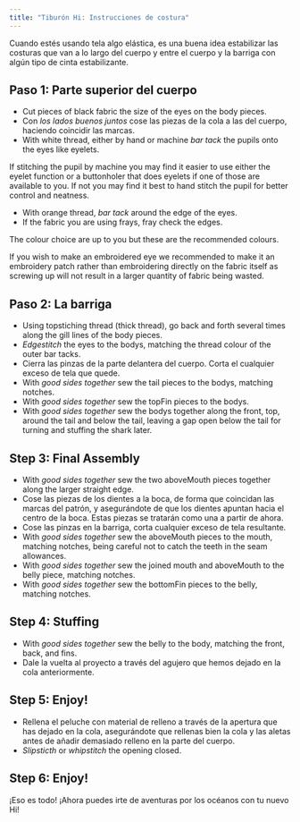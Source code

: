 ```yaml
---
title: "Tiburón Hi: Instrucciones de costura"
---
```


<Tip>

Cuando estés usando tela algo elástica, es una buena idea estabilizar las costuras que van a lo largo del cuerpo y entre el cuerpo y la barriga con algún tipo de cinta estabilizante.

</Tip>

## Paso 1: Parte superior del cuerpo

- Cut pieces of black fabric the size of the eyes on the body pieces.
- Con *los lados buenos juntos* cose las piezas de la cola a las del cuerpo, haciendo coincidir las marcas.
- With white thread, either by hand or machine _bar tack_ the pupils onto the eyes like eyelets.

<Tip>

If stitching the pupil by machine you may find it easier to use either the eyelet function or a buttonholer that does eyelets if one of those are available to you. If not you may find it best to hand stitch the pupil for better control and neatness.

</Tip>

- With orange thread, _bar tack_ around the edge of the eyes.
- If the fabric you are using frays, fray check the edges.

<Note>

The colour choice are up to you but these are the recommended colours.

If you wish to make an embroidered eye we recommended to make it an embroidery patch rather than embroidering directly on the fabric itself as screwing up will not result in a larger quantity of fabric being wasted.

</Note>

## Paso 2: La barriga

- Using topstiching thread (thick thread), go back and forth several times along the gill lines of the body pieces.
- _Edgestitch_ the eyes to the bodys, matching the thread colour of the outer bar tacks.
- Cierra las pinzas de la parte delantera del cuerpo. Corta el cualquier exceso de tela que quede.
- With _good sides together_ sew the tail pieces to the bodys, matching notches.
- With _good sides together_ sew the topFin pieces to the bodys.
- With _good sides together_ sew the bodys together along the front, top, around the tail and below the tail, leaving a gap open below the tail for turning and stuffing the shark later.

## Step 3: Final Assembly

- With _good sides together_ sew the two aboveMouth pieces together along the larger straight edge.
- Cose las piezas de los dientes a la boca, de forma que coincidan las marcas del patrón, y asegurándote de que los dientes apuntan hacia el centro de la boca. Estas piezas se tratarán como una a partir de ahora.
- Cose las pinzas en la barriga, corta cualquier exceso de tela resultante.
- With _good sides together_ sew the aboveMouth pieces to the mouth, matching notches, being careful not to catch the teeth in the seam allowances.
- With _good sides together_ sew the joined mouth and aboveMouth to the belly piece, matching notches.
- With _good sides together_ sew the bottomFin pieces to the belly, matching notches.

## Step 4: Stuffing

- With _good sides together_ sew the belly to the body, matching the front, back, and fins.
- Dale la vuelta al proyecto a través del agujero que hemos dejado en la cola anteriormente.

## Step 5: Enjoy!

- Rellena el peluche con material de relleno a través de la apertura que has dejado en la cola, asegurándote que rellenas bien la cola y las aletas antes de añadir demasiado relleno en la parte del cuerpo.
- _Slipsticth_ or _whipstitch_ the opening closed.

## Step 6: Enjoy!

¡Eso es todo! ¡Ahora puedes irte de aventuras por los océanos con tu nuevo Hi!
